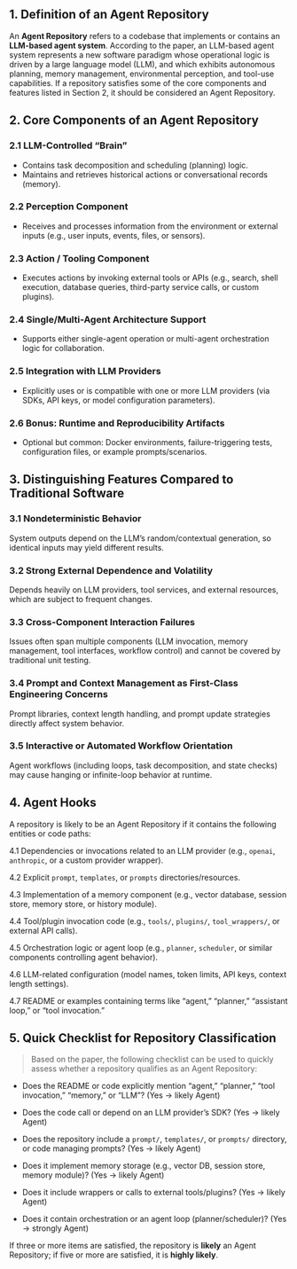 ## 1. Definition of an Agent Repository

An **Agent Repository** refers to a codebase that implements or contains an **LLM-based agent system**. According to the paper, an LLM-based agent system represents a new software paradigm whose operational logic is driven by a large language model (LLM), and which exhibits autonomous planning, memory management, environmental perception, and tool-use capabilities. If a repository satisfies some of the core components and features listed in Section 2, it should be considered an Agent Repository.

## 2. Core Components of an Agent Repository

### 2.1 LLM-Controlled “Brain”

* Contains task decomposition and scheduling (planning) logic.
* Maintains and retrieves historical actions or conversational records (memory).

### 2.2 Perception Component

* Receives and processes information from the environment or external inputs (e.g., user inputs, events, files, or sensors).

### 2.3 Action / Tooling Component

* Executes actions by invoking external tools or APIs (e.g., search, shell execution, database queries, third-party service calls, or custom plugins).

### 2.4 Single/Multi-Agent Architecture Support

* Supports either single-agent operation or multi-agent orchestration logic for collaboration.

### 2.5 Integration with LLM Providers

* Explicitly uses or is compatible with one or more LLM providers (via SDKs, API keys, or model configuration parameters).

### 2.6 Bonus: Runtime and Reproducibility Artifacts

* Optional but common: Docker environments, failure-triggering tests, configuration files, or example prompts/scenarios.

## 3. Distinguishing Features Compared to Traditional Software

### 3.1 Nondeterministic Behavior

System outputs depend on the LLM’s random/contextual generation, so identical inputs may yield different results.

### 3.2 Strong External Dependence and Volatility

Depends heavily on LLM providers, tool services, and external resources, which are subject to frequent changes.

### 3.3 Cross-Component Interaction Failures

Issues often span multiple components (LLM invocation, memory management, tool interfaces, workflow control) and cannot be covered by traditional unit testing.

### 3.4 Prompt and Context Management as First-Class Engineering Concerns

Prompt libraries, context length handling, and prompt update strategies directly affect system behavior.

### 3.5 Interactive or Automated Workflow Orientation

Agent workflows (including loops, task decomposition, and state checks) may cause hanging or infinite-loop behavior at runtime.

## 4. Agent Hooks

A repository is likely to be an Agent Repository if it contains the following entities or code paths:

4.1 Dependencies or invocations related to an LLM provider (e.g., `openai`, `anthropic`, or a custom provider wrapper).

4.2 Explicit `prompt`, `templates`, or `prompts` directories/resources.

4.3 Implementation of a memory component (e.g., vector database, session store, memory store, or history module).

4.4 Tool/plugin invocation code (e.g., `tools/`, `plugins/`, `tool_wrappers/`, or external API calls).

4.5 Orchestration logic or agent loop (e.g., `planner`, `scheduler`, or similar components controlling agent behavior).

4.6 LLM-related configuration (model names, token limits, API keys, context length settings).

4.7 README or examples containing terms like “agent,” “planner,” “assistant loop,” or “tool invocation.”

## 5. Quick Checklist for Repository Classification

> Based on the paper, the following checklist can be used to quickly assess whether a repository qualifies as an Agent Repository:

* Does the README or code explicitly mention “agent,” “planner,” “tool invocation,” “memory,” or “LLM”? (Yes → likely Agent)

* Does the code call or depend on an LLM provider’s SDK? (Yes → likely Agent)

* Does the repository include a `prompt/`, `templates/`, or `prompts/` directory, or code managing prompts? (Yes → likely Agent)

* Does it implement memory storage (e.g., vector DB, session store, memory module)? (Yes → likely Agent)

* Does it include wrappers or calls to external tools/plugins? (Yes → likely Agent)

* Does it contain orchestration or an agent loop (planner/scheduler)? (Yes → strongly Agent)

If three or more items are satisfied, the repository is **likely** an Agent Repository; if five or more are satisfied, it is **highly likely**.

